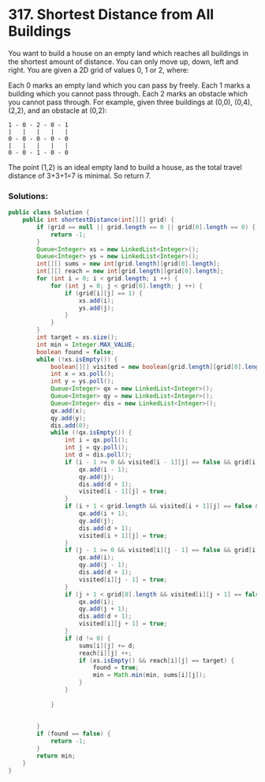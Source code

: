 # 317. Shortest Distance from All Buildings

You want to build a house on an empty land which reaches all buildings in the shortest amount of distance. You can only move up, down, left and right. You are given a 2D grid of values 0, 1 or 2, where:

Each 0 marks an empty land which you can pass by freely.
Each 1 marks a building which you cannot pass through.
Each 2 marks an obstacle which you cannot pass through.
For example, given three buildings at (0,0), (0,4), (2,2), and an obstacle at (0,2):

```
1 - 0 - 2 - 0 - 1
|   |   |   |   |
0 - 0 - 0 - 0 - 0
|   |   |   |   |
0 - 0 - 1 - 0 - 0
```
The point (1,2) is an ideal empty land to build a house, as the total travel distance of 3+3+1=7 is minimal. So return 7.

### Solutions:

```java
public class Solution {
    public int shortestDistance(int[][] grid) {
        if (grid == null || grid.length == 0 || grid[0].length == 0) {
            return -1;
        }
        Queue<Integer> xs = new LinkedList<Integer>();
        Queue<Integer> ys = new LinkedList<Integer>();
        int[][] sums = new int[grid.length][grid[0].length];
        int[][] reach = new int[grid.length][grid[0].length];
        for (int i = 0; i < grid.length; i ++) {
            for (int j = 0; j < grid[0].length; j ++) {
                if (grid[i][j] == 1) {
                    xs.add(i);
                    ys.add(j);
                }
            }
        }
        int target = xs.size();
        int min = Integer.MAX_VALUE;
        boolean found = false;
        while (!xs.isEmpty()) {
            boolean[][] visited = new boolean[grid.length][grid[0].length];
            int x = xs.poll();
            int y = ys.poll();
            Queue<Integer> qx = new LinkedList<Integer>();
            Queue<Integer> qy = new LinkedList<Integer>();
            Queue<Integer> dis = new LinkedList<Integer>();
            qx.add(x);
            qy.add(y);
            dis.add(0);
            while (!qx.isEmpty()) {
                int i = qx.poll();
                int j = qy.poll();
                int d = dis.poll();
                if (i - 1 >= 0 && visited[i - 1][j] == false && grid[i - 1][j] == 0) {
                    qx.add(i - 1);
                    qy.add(j);
                    dis.add(d + 1);
                    visited[i - 1][j] = true;
                }
                if (i + 1 < grid.length && visited[i + 1][j] == false && grid[i + 1][j] == 0) {
                    qx.add(i + 1);
                    qy.add(j);
                    dis.add(d + 1);
                    visited[i + 1][j] = true;
                }
                if (j - 1 >= 0 && visited[i][j - 1] == false && grid[i][j - 1] == 0) {
                    qx.add(i);
                    qy.add(j - 1);
                    dis.add(d + 1);
                    visited[i][j - 1] = true;
                }
                if (j + 1 < grid[0].length && visited[i][j + 1] == false && grid[i][j + 1] == 0) {
                    qx.add(i);
                    qy.add(j + 1);
                    dis.add(d + 1);
                    visited[i][j + 1] = true;
                }
                if (d != 0) {
                    sums[i][j] += d;
                    reach[i][j] ++;
                    if (xs.isEmpty() && reach[i][j] == target) {
                        found = true;
                        min = Math.min(min, sums[i][j]);
                    }
                }
                
            }
           
           
        }
        if (found == false) {
            return -1;
        }
        return min;
    }
}
```